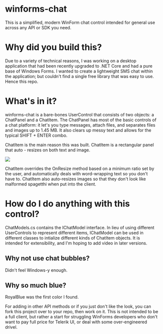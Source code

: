 # winforms-chat
This is a simplified, modern WinForm chat control intended for general use across any API or SDK you need.

# Why did you build this?
Due to a variety of technical reasons, I was working on a desktop application that had been recently upgraded to .NET Core and had a pure base of Windows Forms. I wanted to create a lightweight SMS chat within the application; but couldn't find a single free library that was easy to use. Hence this repo.

# What's in it?
winforms-chat is a bare-bones UserControl that consists of two objects: a ChatPanel and a ChatItem. The ChatPanel has most of the basic controls of a chat platform: it let's you type messages, attach files, and separates files and images up to 1.45 MB. It also clears up messy text and allows for the typical SHIFT + ENTER combo.

ChatItem is the main reason this was built. ChatItem is a rectangular panel that auto - resizes on both text and image.

![](winchat-demo.gif)

ChatItem overrides the OnResize method based on a minimum ratio set by the user, and automatically deals with word-wrapping text so you don't have to. ChatItem also auto-resizes images so that they don't look like malformed spagetthi when put into the client.


# How do I do anything with this control?
ChatModels.cs contains the IChatModel interface. In lieu of using different UserControls to represent different items, IChatModel can be used in different classes to intialize different kinds of ChatItem objects. It is intended for extensibility, and I'm hoping to add video in later versions.

## Why not use chat bubbles?
Didn't feel Windows-y enough.

## Why so much blue?
RoyalBlue was the first color I found.

For adding in other API methods or if you just don't like the look, you can fork this project over to your repo, then work on it. This is not intended to be a full client, but rather a start for struggling WinForms developers who don't want to pay full price for Telerik UI, or deal with some over-engineered drivel.
